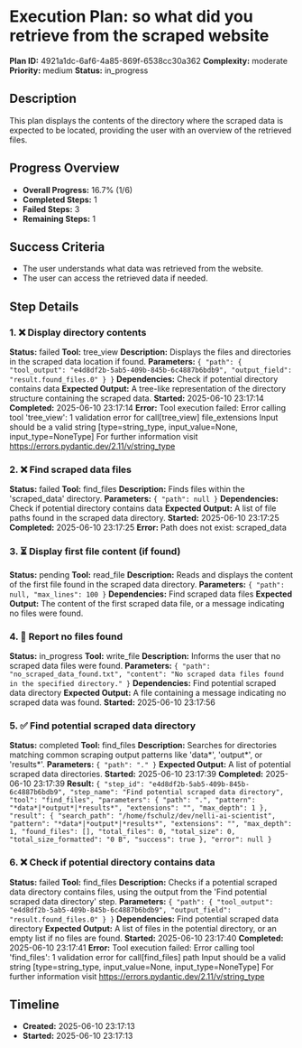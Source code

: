# Execution Plan: so what did you retrieve from the scraped website

**Plan ID:** 4921a1dc-6af6-4a85-869f-6538cc30a362
**Complexity:** moderate
**Priority:** medium
**Status:** in_progress

## Description
This plan displays the contents of the directory where the scraped data is expected to be located, providing the user with an overview of the retrieved files.

## Progress Overview
- **Overall Progress:** 16.7% (1/6)
- **Completed Steps:** 1
- **Failed Steps:** 3
- **Remaining Steps:** 1

## Success Criteria
- The user understands what data was retrieved from the website.
- The user can access the retrieved data if needed.

## Step Details

### 1. ❌ Display directory contents

**Status:** failed
**Tool:** tree_view
**Description:** Displays the files and directories in the scraped data location if found.
**Parameters:** `{
  "path": {
    "tool_output": "e4d8df2b-5ab5-409b-845b-6c4887b6bdb9",
    "output_field": "result.found_files.0"
  }
}`
**Dependencies:** Check if potential directory contains data
**Expected Output:** A tree-like representation of the directory structure containing the scraped data.
**Started:** 2025-06-10 23:17:14
**Completed:** 2025-06-10 23:17:14
**Error:** Tool execution failed: Error calling tool 'tree_view': 1 validation error for call[tree_view]
file_extensions
  Input should be a valid string [type=string_type, input_value=None, input_type=NoneType]
    For further information visit https://errors.pydantic.dev/2.11/v/string_type

### 2. ❌ Find scraped data files

**Status:** failed
**Tool:** find_files
**Description:** Finds files within the 'scraped_data' directory.
**Parameters:** `{
  "path": null
}`
**Dependencies:** Check if potential directory contains data
**Expected Output:** A list of file paths found in the scraped data directory.
**Started:** 2025-06-10 23:17:25
**Completed:** 2025-06-10 23:17:25
**Error:** Path does not exist: scraped_data

### 3. ⏳ Display first file content (if found)

**Status:** pending
**Tool:** read_file
**Description:** Reads and displays the content of the first file found in the scraped data directory.
**Parameters:** `{
  "path": null,
  "max_lines": 100
}`
**Dependencies:** Find scraped data files
**Expected Output:** The content of the first scraped data file, or a message indicating no files were found.

### 4. 🔄 Report no files found

**Status:** in_progress
**Tool:** write_file
**Description:** Informs the user that no scraped data files were found.
**Parameters:** `{
  "path": "no_scraped_data_found.txt",
  "content": "No scraped data files found in the specified directory."
}`
**Dependencies:** Find potential scraped data directory
**Expected Output:** A file containing a message indicating no scraped data was found.
**Started:** 2025-06-10 23:17:56

### 5. ✅ Find potential scraped data directory

**Status:** completed
**Tool:** find_files
**Description:** Searches for directories matching common scraping output patterns like 'data*', 'output*', or 'results*'.
**Parameters:** `{
  "path": "."
}`
**Expected Output:** A list of potential scraped data directories.
**Started:** 2025-06-10 23:17:39
**Completed:** 2025-06-10 23:17:39
**Result:** `{
  "step_id": "e4d8df2b-5ab5-409b-845b-6c4887b6bdb9",
  "step_name": "Find potential scraped data directory",
  "tool": "find_files",
  "parameters": {
    "path": ".",
    "pattern": "*data*|*output*|*results*",
    "extensions": "",
    "max_depth": 1
  },
  "result": {
    "search_path": "/home/fschulz/dev/nelli-ai-scientist",
    "pattern": "*data*|*output*|*results*",
    "extensions": "",
    "max_depth": 1,
    "found_files": [],
    "total_files": 0,
    "total_size": 0,
    "total_size_formatted": "0 B",
    "success": true
  },
  "error": null
}`

### 6. ❌ Check if potential directory contains data

**Status:** failed
**Tool:** find_files
**Description:** Checks if a potential scraped data directory contains files, using the output from the 'Find potential scraped data directory' step.
**Parameters:** `{
  "path": {
    "tool_output": "e4d8df2b-5ab5-409b-845b-6c4887b6bdb9",
    "output_field": "result.found_files.0"
  }
}`
**Dependencies:** Find potential scraped data directory
**Expected Output:** A list of files in the potential directory, or an empty list if no files are found.
**Started:** 2025-06-10 23:17:40
**Completed:** 2025-06-10 23:17:41
**Error:** Tool execution failed: Error calling tool 'find_files': 1 validation error for call[find_files]
path
  Input should be a valid string [type=string_type, input_value=None, input_type=NoneType]
    For further information visit https://errors.pydantic.dev/2.11/v/string_type


## Timeline

- **Created:** 2025-06-10 23:17:13
- **Started:** 2025-06-10 23:17:13
